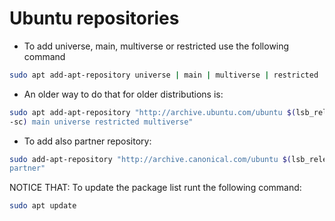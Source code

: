 # Ubuntu repositories

+ To add universe, main, multiverse or restricted use the following command
```bash
sudo apt add-apt-repository universe | main | multiverse | restricted 
```

+ An older way to do that for older distributions is:
```bash
sudo apt add-apt-repository "http://archive.ubuntu.com/ubuntu $(lsb_release
-sc) main universe restricted multiverse"
```

+ To add also partner repository:
```bash
sudo add-apt-repository "http://archive.canonical.com/ubuntu $(lsb_release -sc)
partner"
```

NOTICE THAT: To update the package list runt the following command:
```bash
sudo apt update
```
